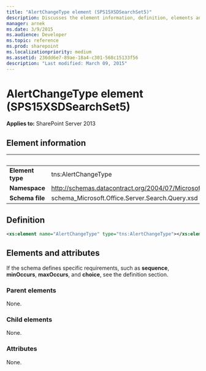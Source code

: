 ```yaml
---
title: "AlertChangeType element (SPS15XSDSearchSet5)"
description: Discusses the element information, definition, elements and attributes for the AlertChangeType element (SPS15XSDSearchSet5).
manager: arnek
ms.date: 3/9/2015
ms.audience: Developer
ms.topic: reference
ms.prod: sharepoint
ms.localizationpriority: medium
ms.assetid: 236dd6e7-89ae-18a4-c301-568c15133f56
description: "Last modified: March 09, 2015"
---
```


# AlertChangeType element (SPS15XSDSearchSet5)

**Applies to:** SharePoint Server 2013
  
## Element information

|&nbsp;|&nbsp;|
|:-----|:-----|
|**Element type** <br/> |tns:AlertChangeType  <br/> |
|**Namespace** <br/> |http://schemas.datacontract.org/2004/07/Microsoft.Office.Server.Search.Query  <br/> |
|**Schema file** <br/> |schema_Microsoft.Office.Server.Search.Query.xsd  <br/> |
   
## Definition

```XML
<xs:element name="AlertChangeType" type="tns:AlertChangeType"></xs:element>

```

## Elements and attributes

If the schema defines specific requirements, such as **sequence**, **minOccurs**, **maxOccurs**, and **choice**, see the definition section. 
  
### Parent elements

None.
  
### Child elements

None.
  
### Attributes

None.
  

